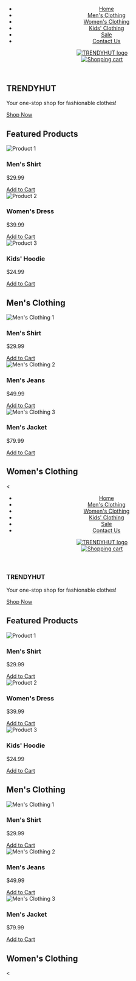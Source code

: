 <!DOCTYPE html>
<html lang="en">
<head>
  <meta charset="UTF-8">
  <meta name="viewport" content="width=device-width, initial-scale=1.0">
  <meta http-equiv="X-UA-Compatible" content="ie=edge">
  <title>TRENDYHUT - Clothes Store</title>
  <link rel="stylesheet" href="style.css">
</head>
<body>
  <header>
    <nav>
      <ul>
        <li><a href="#">Home</a></li>
        <li><a href="#">Men's Clothing</a></li>
        <li><a href="#">Women's Clothing</a></li>
        <li><a href="#">Kids' Clothing</a></li>
        <li><a href="#">Sale</a></li>
        <li><a href="#">Contact Us</a></li>
      </ul>
    </nav>
    <div class="logo">
      <a href="#"><img src="logo.png" alt="TRENDYHUT logo"></a>
    </div>
    <div class="cart">
      <a href="#"><img src="cart.png" alt="Shopping cart"></a>
    </div>
  </header>
  <main>
    <section class="hero">
      <h1>TRENDYHUT</h1>
      <p>Your one-stop shop for fashionable clothes!</p>
      <a href="#">Shop Now</a>
    </section>
    <section class="featured">
      <h2>Featured Products</h2>
      <div class="product">
        <img src="product1.jpg" alt="Product 1">
        <h3>Men's Shirt</h3>
        <p>$29.99</p>
        <a href="#">Add to Cart</a>
      </div>
      <div class="product">
        <img src="product2.jpg" alt="Product 2">
        <h3>Women's Dress</h3>
        <p>$39.99</p>
        <a href="#">Add to Cart</a>
      </div>
      <div class="product">
        <img src="product3.jpg" alt="Product 3">
        <h3>Kids' Hoodie</h3>
        <p>$24.99</p>
        <a href="#">Add to Cart</a>
      </div>
    </section>
    <section class="products">
      <h2>Men's Clothing</h2>
      <div class="product">
        <img src="men1.jpg" alt="Men's Clothing 1">
        <h3>Men's Shirt</h3>
        <p>$29.99</p>
        <a href="#">Add to Cart</a>
      </div>
      <div class="product">
        <img src="men2.jpg" alt="Men's Clothing 2">
        <h3>Men's Jeans</h3>
        <p>$49.99</p>
        <a href="#">Add to Cart</a>
      </div>
      <div class="product">
        <img src="men3.jpg" alt="Men's Clothing 3">
        <h3>Men's Jacket</h3>
        <p>$79.99</p>
        <a href="#">Add to Cart</a>
      </div>
    </section>
    <section class="products">
      <h2>Women's Clothing</h2>
      <
<!DOCTYPE html>
<html lang="en">
<head>
  <meta charset="UTF-8">
  <meta name="viewport" content="width=device-width, initial-scale=1.0">
  <meta http-equiv="X-UA-Compatible" content="ie=edge">
  <title>TRENDYHUT - Clothes Store</title>
  <link rel="stylesheet" href="style.css">
</head>
<body>
  <header>
    <nav>
      <ul>
        <li><a href="#">Home</a></li>
        <li><a href="#">Men's Clothing</a></li>
        <li><a href="#">Women's Clothing</a></li>
        <li><a href="#">Kids' Clothing</a></li>
        <li><a href="#">Sale</a></li>
        <li><a href="#">Contact Us</a></li>
      </ul>
    </nav>
    <div class="logo">
      <a href="#"><img src="logo.png" alt="TRENDYHUT logo"></a>
    </div>
    <div class="cart">
      <a href="#"><img src="cart.png" alt="Shopping cart"></a>
    </div>
  </header>
  <main>
    <section class="hero">
      <h1>TRENDYHUT</h1>
      <p>Your one-stop shop for fashionable clothes!</p>
      <a href="#">Shop Now</a>
    </section>
    <section class="featured">
      <h2>Featured Products</h2>
      <div class="product">
        <img src="product1.jpg" alt="Product 1">
        <h3>Men's Shirt</h3>
        <p>$29.99</p>
        <a href="#">Add to Cart</a>
      </div>
      <div class="product">
        <img src="product2.jpg" alt="Product 2">
        <h3>Women's Dress</h3>
        <p>$39.99</p>
        <a href="#">Add to Cart</a>
      </div>
      <div class="product">
        <img src="product3.jpg" alt="Product 3">
        <h3>Kids' Hoodie</h3>
        <p>$24.99</p>
        <a href="#">Add to Cart</a>
      </div>
    </section>
    <section class="products">
      <h2>Men's Clothing</h2>
      <div class="product">
        <img src="men1.jpg" alt="Men's Clothing 1">
        <h3>Men's Shirt</h3>
        <p>$29.99</p>
        <a href="#">Add to Cart</a>
      </div>
      <div class="product">
        <img src="men2.jpg" alt="Men's Clothing 2">
        <h3>Men's Jeans</h3>
        <p>$49.99</p>
        <a href="#">Add to Cart</a>
      </div>
      <div class="product">
        <img src="men3.jpg" alt="Men's Clothing 3">
        <h3>Men's Jacket</h3>
        <p>$79.99</p>
        <a href="#">Add to Cart</a>
      </div>
    </section>
    <section class="products">
      <h2>Women's Clothing</h2>
      <
